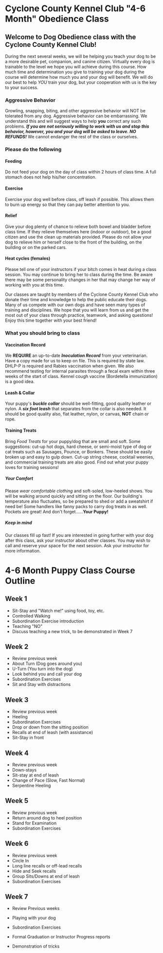 # Cyclone County Kennel Club "4-6 Month" Obedience Class


## Welcome to Dog Obedience class with the Cyclone County Kennel Club!
During the next several weeks, we will be helping you teach your dog to be a more desirable pet, companion, and canine citizen. Virtually every dog is trainable to the level we hope you will achieve during this course. How much time and determination you give to training your dog during the course will determine how much you and your dog will benefit. We will do our best to help *YOU* train your dog, but your cooperation with us is the key to your success.


### Aggressive Behavior
Growling, snapping, biting, and other aggressive behavior will NOT be tolerated from any dog.
Aggressive behavior can be embarrassing. We understand this and will suggest ways to help **you** correct any such problems. ***If you are not seriously willing to work with us and stop this behavior, however, you and your dog will be asked to leave. NO REFUNDS!*** We cannot endanger the rest of the class or ourselves.


### Please do the following


#### Feeding
Do not feed your dog on the day of class within 2 hours of class time. A full stomach does not help his/her concentration.


#### Exercise
Exercise your dog well before class, off leash if possible. This allows them to burn up energy so that they can pay better attention to you.


#### Relief
Give your dog plenty of chance to relieve both bowel and bladder before class time. If they relieve themselves here (indoor or outdoor), be a good citizen and use the clean up materials provided. Please do not allow your dog to relieve him or herself close to the front of the building, on the building or on the parked cars.


#### Heat cycles (females)
Please tell one of your instructors if your bitch comes in heat during a class session. You may continue to bring her to class during the time. Be aware there may be some personality changes in her that may change her way of working with you at this time.


Our classes are taught by members of the Cyclone County Kennel Club who donate their time and knowledge to help the public educate their dogs. Many of us compete with our own dogs and have seen many types of training and disciplines. We hope that you will learn from us and get the most out of your class through practice, teamwork, and asking questions! Enjoy this time together with your best friend!


### What you should bring to class

#### Vaccination Record
We **REQUIRE** an up-to-date ***Inoculation Record*** from your veterinarian. Have a copy made for us to keep on file. This is required by state law. DHLP-P is required and Rabies vaccination when given. We also recommend testing for internal parasites through a fecal exam within three weeks of the start of class. Kennel cough vaccine (Bordetella immunization) is a good idea.

#### Leash & Collar
Your puppy's ***buckle collar*** should be well-fitting, good quality leather or nylon. A ***six foot leash*** that separates from the collar is also needed. It should be good quality also, flat leather, nylon, or canvas, **NOT** chain or rope.


#### Training Treats
Bring *Food Treats* for your puppy/dog that are small and soft. Some suggestions: cut-up hot dogs, hard cheese, or semi-moist type of dog or cat treats such as Sausages, Pounce, or Bonkers. These should be easily broken up and easy to gulp down. Cut-up string cheese, cocktail weenies, and commercial training treats are also good. Find out what your puppy loves for training sessions!


##### Your Comfort
Please *wear comfortable clothing* and soft-soled, low-heeled shows. You will be walking around quickly and sitting on the floor. Our building's temperature also fluctuates, so be prepared to shed or add a sweatshirt if need be! Some handlers like fanny packs to carry dog treats in as well. Pockets are great! And don't forget......**Your Puppy!**


##### Keep in mind
Our classes fill up fast! If you are interested in going further with your dog after this class, ask your instructor about other classes. You may wish to call and reserve your space for the next session. Ask your instructor for more information.


# 4-6 Month Puppy Class Course Outline

## Week 1
- Sit-Stay and "Watch me!" using food, toy, etc.
- Controlled Walking
- Subordination Exercise introduction
- Teaching "NO"
- Discuss teaching a new trick, to be demonstrated in Week 7


## Week 2
- Review previous week
- About Turn (Dog goes around you)
- U-Turn (You turn into the dog)
- Look behind you and call your dog
- Subordination Exercises
- Sit and Stay with distractions


## Week 3
- Review previous week
- Heeling
- Subordination Exercises
- Drop or down from the sitting position
- Recalls at end of leash (with assistance)
- Sit-Stay in front


## Week 4
- Review previous week
- Down-stays
- Sit-stay at end of leash
- Change of Pace (Slow, Fast Normal)
- Serpentine Heeling


## Week 5
- Review previous week
- Return around dog to heel position
- Stand for Examination
- Subordination Exercises


## Week 6
- Review previous week
- Circle In
- Long line recalls or off-lead recalls
- Hide and Seek recalls
- Group Sits/Downs at end of leash
- Subordination Exercises


## Week 7
- Review Previous weeks
- Playing with your dog
- Subordination Exercises


- Formal Graduation or Instructor Progress reports
- Demonstration of tricks
